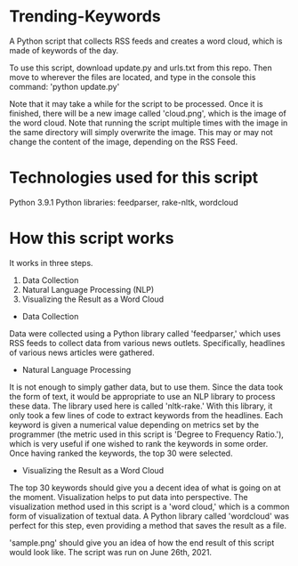 # Trending-Keywords
A Python script that collects RSS feeds and creates a word cloud, which is made of keywords of the day.

To use this script, download update.py and urls.txt from this repo. Then move to wherever the files are located, and type in the console this command:
'python update.py'

Note that it may take a while for the script to be processed.
Once it is finished, there will be a new image called 'cloud.png', which is the image of the word cloud.
Note that running the script multiple times with the image in the same directory will simply overwrite the image. This may or may not change the content 
of the image, depending on the RSS Feed.

# Technologies used for this script
Python 3.9.1
Python libraries: feedparser, rake-nltk, wordcloud

# How this script works
It works in three steps.

1) Data Collection
2) Natural Language Processing (NLP)
3) Visualizing the Result as a Word Cloud

- Data Collection

Data were collected using a Python library called 'feedparser,' which uses RSS feeds to collect data from various news outlets. 
Specifically, headlines of various news articles were gathered.

- Natural Language Processing

It is not enough to simply gather data, but to use them. Since the data took the form of text, it would be appropriate to use an NLP library 
to process these data. The library used here is called 'nltk-rake.' With this library, it only took a few lines of code to extract keywords 
from the headlines. 
Each keyword is given a numerical value depending on metrics set by the programmer (the metric used in this script is 'Degree to Frequency Ratio.'),
which is very useful if one wished to rank the keywords in some order.
Once having ranked the keywords, the top 30 were selected.

- Visualizing the Result as a Word Cloud

The top 30 keywords should give you a decent idea of what is going on at the moment. Visualization helps to put data into perspective.
The visualization method used in this script is a 'word cloud,' which is a common form of visualization of textual data. 
A Python library called 'wordcloud' was perfect for this step, even providing a method that saves the result as a file.

'sample.png' should give you an idea of how the end result of this script would look like.
The script was run on June 26th, 2021.
